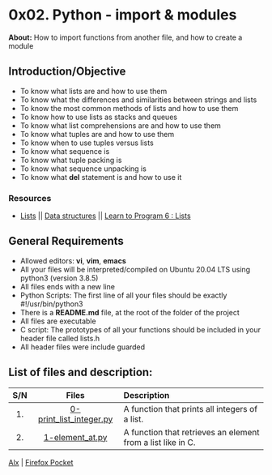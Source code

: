 # 0x02. Python - import & modules
**About:** How to import functions from another file, and how to create a module
## Introduction/Objective
* To know what lists are and how to use them
* To know what the differences and similarities between strings and lists
* To know the most common methods of lists and how to use them
* To know how to use lists as stacks and queues
* To know what list comprehensions are and how to use them
* To know what tuples are and how to use them
* To know when to use tuples versus lists
* To know what sequence is
* To know what tuple packing is
* To know what sequence unpacking is
* To know what **del** statement is and how to use it

### Resources
* [Lists](https://docs.python.org/3/tutorial/introduction.html#lists) || [Data structures](https://docs.python.org/3/tutorial/datastructures.html) || [Learn to Program 6 : Lists](https://www.youtube.com/watch?v=A1HUzrvS-Pw)

## General Requirements
* Allowed editors: **vi**, **vim**, **emacs**
* All your files will be interpreted/compiled on Ubuntu 20.04 LTS using python3 (version 3.8.5)
* All files ends with a new line
* Python Scripts: The first line of all your files should be exactly #!/usr/bin/python3
* There is a **README.md** file, at the root of the folder of the project
* All files are executable
* C script: The prototypes of all your functions should be included in your header file called lists.h
* All header files were include guarded

## List of files and description:
| S/N   |       Files          |        Description  |
|:-----:|:--------------------:|:-------------------|
|1. | [0-print_list_integer.py](https://github.com/Dikachis/alx-higher_level_programming/blob/master/0x03-python-data_structures/0-print_list_integer.py) | A function that prints all integers of a list.|
|2. | [1-element_at.py](https://github.com/Dikachis/alx-higher_level_programming/blob/master/0x03-python-data_structures/1-element_at.py) | A function that retrieves an element from a list like in C.|

[Alx](https://alx-intranet.hbtn.io/projects/241) | [Firefox Pocket](https://getpocket.com/my-list?src=navbar)
